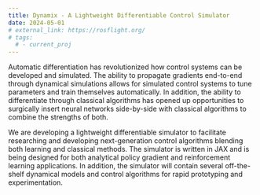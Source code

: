 ```yaml
---
title: Dynamix - A Lightweight Differentiable Control Simulator
date: 2024-05-01
# external_link: https://rosflight.org/
# tags:
  # - current_proj
---
```


Automatic differentiation has revolutionized how control systems can be developed and simulated. The ability to propagate gradients end-to-end through dynamical simulations allows for simulated control systems to tune parameters and train themselves automatically. In addition, the ability to differentiate through classical algorithms has opened up opportunities to surgically insert neural networks side-by-side with classical algorithms to combine the strengths of both.

We are developing a lightweight differentiable simulator to facilitate researching and developing next-generation control algorithms blending both learning and classical methods. The simulator is written in JAX and is being designed for both analytical policy gradient and reinforcement learning applications. In addition, the simulator will contain several off-the-shelf dynamical models and control algorithms for rapid prototyping and experimentation.